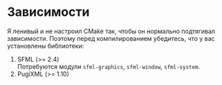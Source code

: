 # Зависимости 

Я ленивый и не настроил CMake так, чтобы он нормально подтягивал зависимости.
Поэтому перед компилированием убедитесь, что у вас установлены библиотеки:

1. SFML (>= 2.4) \
   Потребуются модули `sfml-graphics`, `sfml-window`, `sfml-system`.
2. PugiXML (>= 1.10)
